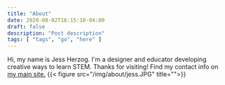 ```yaml
---
title: "About"
date: 2020-08-02T16:15:10-04:00
draft: false
description: "Post description"
tags: [ "tags", "go", "here" ]
---
```

Hi, my name is Jess Herzog.  I'm a designer and educator developing creative ways to learn STEM.  Thanks for visiting!  Find my contact info on [my main site.](http://jessica-herzog.com/)
{{< figure src="/img/about/jess.JPG" title="">}}




